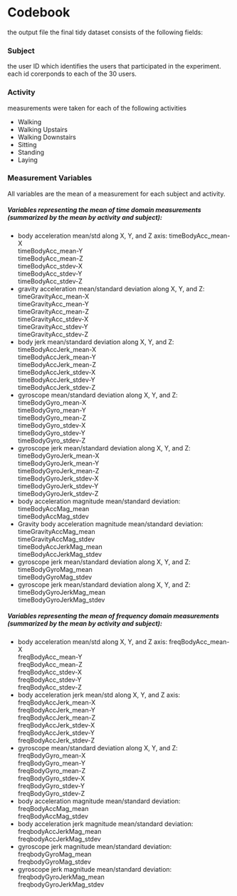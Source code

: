 

# Codebook
the output file the final tidy dataset consists of the following fields:

### Subject
the user ID which identifies the users that participated in the experiment. each id corerponds to each of the 30 users.

### Activity
measurements were taken for each of the following activities
* Walking
* Walking Upstairs
* Walking Downstairs
* Sitting
* Standing
* Laying

### Measurement Variables
All variables are the mean of a measurement for each subject and activity.

##### Variables representing the mean of time domain measurements (summarized by the mean by activity and subject):
* body acceleration mean/std along X, Y, and Z axis:
       timeBodyAcc_mean-X     
       timeBodyAcc_mean-Y     
       timeBodyAcc_mean-Z  
       timeBodyAcc_stdev-X     
       timeBodyAcc_stdev-Y     
       timeBodyAcc_stdev-Z  
* gravity acceleration mean/standard deviation along X, Y, and Z:
       timeGravityAcc_mean-X     
       timeGravityAcc_mean-Y     
       timeGravityAcc_mean-Z     
       timeGravityAcc_stdev-X     
       timeGravityAcc_stdev-Y     
       timeGravityAcc_stdev-Z 
* body jerk mean/standard deviation along X, Y, and Z:
       timeBodyAccJerk_mean-X     
       timeBodyAccJerk_mean-Y     
       timeBodyAccJerk_mean-Z     
       timeBodyAccJerk_stdev-X     
       timeBodyAccJerk_stdev-Y     
       timeBodyAccJerk_stdev-Z 
* gyroscope mean/standard deviation along X, Y, and Z:
       timeBodyGyro_mean-X     
       timeBodyGyro_mean-Y     
       timeBodyGyro_mean-Z     
       timeBodyGyro_stdev-X     
       timeBodyGyro_stdev-Y     
       timeBodyGyro_stdev-Z    
* gyroscope jerk mean/standard deviation along X, Y, and Z:
       timeBodyGyroJerk_mean-X     
       timeBodyGyroJerk_mean-Y     
       timeBodyGyroJerk_mean-Z     
       timeBodyGyroJerk_stdev-X     
       timeBodyGyroJerk_stdev-Y    
       timeBodyGyroJerk_stdev-Z
* body acceleration magnitude mean/standard deviation:
       timeBodyAccMag_mean     
       timeBodyAccMag_stdev    
* Gravity body acceleration magnitude mean/standard deviation:
       timeGravityAccMag_mean     
       timeGravityAccMag_stdev     
       timeBodyAccJerkMag_mean     
       timeBodyAccJerkMag_stdev 
* gyroscope jerk mean/standard deviation along X, Y, and Z:
       timeBodyGyroMag_mean     
       timeBodyGyroMag_stdev     
* gyroscope jerk mean/standard deviation along X, Y, and Z:
       timeBodyGyroJerkMag_mean     
       timeBodyGyroJerkMag_stdev   

##### Variables representing the mean of frequency domain measurements (summarized by the mean by activity and subject):
* body acceleration mean/std along X, Y, and Z axis:
       freqBodyAcc_mean-X     
       freqBodyAcc_mean-Y     
       freqBodyAcc_mean-Z     
       freqBodyAcc_stdev-X     
       freqBodyAcc_stdev-Y     
       freqBodyAcc_stdev-Z  
* body acceleration jerk mean/std along X, Y, and Z axis:
       freqBodyAccJerk_mean-X     
       freqBodyAccJerk_mean-Y     
       freqBodyAccJerk_mean-Z     
       freqBodyAccJerk_stdev-X     
       freqBodyAccJerk_stdev-Y     
       freqBodyAccJerk_stdev-Z     
* gyroscope mean/standard deviation along X, Y, and Z:
       freqBodyGyro_mean-X     
       freqBodyGyro_mean-Y     
       freqBodyGyro_mean-Z     
       freqBodyGyro_stdev-X     
       freqBodyGyro_stdev-Y     
       freqBodyGyro_stdev-Z     
* body acceleration magnitude mean/standard deviation:
       freqBodyAccMag_mean     
       freqBodyAccMag_stdev   
* body acceleration jerk magnitude mean/standard deviation:
       freqbodyAccJerkMag_mean     
       freqbodyAccJerkMag_stdev 
* gyroscope jerk magnitude mean/standard deviation:
       freqbodyGyroMag_mean     
       freqbodyGyroMag_stdev   
* gyroscope jerk magnitude mean/standard deviation:
       freqbodyGyroJerkMag_mean     
       freqbodyGyroJerkMag_stdev  

